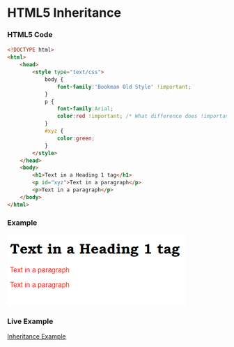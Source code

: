 # HTML5 Inheritance

### HTML5 Code

```html
<!DOCTYPE html>
<html>
    <head>
        <style type="text/css">
            body {
            	font-family:'Bookman Old Style' !important;
            }
            p {
            	font-family:Arial;
            	color:red !important; /* What difference does !important make?*/
            }
            #xyz {
            	color:green;
            }
        </style>
    </head>
    <body>
        <h1>Text in a Heading 1 tag</h1>
        <p id="xyz">Text in a paragraph</p>
        <p>Text in a paragraph</p>
    </body>
</html>
```

### Example

<img src="screenshots/Inheritance1.PNG" />

### Live Example
<a href="https://html5-css-javascript-examples.azurewebsites.net/HTML5/Inheritance.html">Inheritance Example</a>
